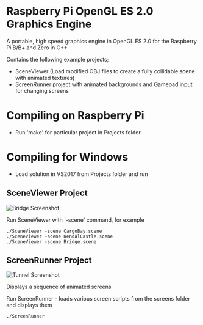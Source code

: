 # Raspberry Pi OpenGL ES 2.0 Graphics Engine

A portable, high speed graphics engine in OpenGL ES 2.0 for the Raspberry Pi B/B+ and Zero in C++

Contains the following example projects;

 - SceneViewer (Load modified OBJ files to create a fully collidable scene with animated textures)
 - ScreenRunner project with animated backgrounds and Gamepad input for changing screens
 
# Compiling on Raspberry Pi

 - Run 'make' for particular project in Projects folder
 
# Compiling for Windows

 - Load solution in VS2017 from Projects folder and run
 
## SceneViewer Project

![Bridge Screenshot](http://www.skillmanmedia.com/images/bridge7.jpg)

Run SceneViewer with '-scene' command, for example

    ./SceneViewer -scene CargoBay.scene
    ./SceneViewer -scene KendalCastle.scene
    ./SceneViewer -scene Bridge.scene
  
## ScreenRunner Project

![Tunnel Screenshot](http://www.skillmanmedia.com/images/hextunnel.jpg)

Displays a sequence of animated screens

Run ScreenRunner - loads various screen scripts from the screens folder and displays them

    ./ScreenRunner

